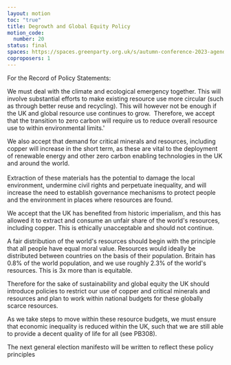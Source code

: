```yaml
---
layout: motion
toc: "true"
title: Degrowth and Global Equity Policy
motion_code:
  number: 20
status: final
spaces: https://spaces.greenparty.org.uk/s/autumn-conference-2023-agenda-forum/post/post/view?id=10913
coproposers: 1
---
```

For the Record of Policy Statements:

We must deal with the climate and ecological emergency together. This will involve substantial efforts to make existing resource use more circular (such as through better reuse and recycling). This will however not be enough if the UK and global resource use continues to grow.  Therefore, we accept that the transition to zero carbon will require us to reduce overall resource use to within environmental limits.'

We also accept that demand for critical minerals and resources, including copper will increase in the short term, as these are vital to the deployment of renewable energy and other zero carbon enabling technologies in the UK and around the world.\
\
Extraction of these materials has the potential to damage the local environment, undermine civil rights and perpetuate inequality, and will increase the need to establish governance mechanisms to protect people and the environment in places where resources are found.

We accept that the UK has benefited from historic imperialism, and this has allowed it to extract and consume an unfair share of the world's resources, including copper. This is ethically unacceptable and should not continue.

A fair distribution of the world's resources should begin with the principle that all people have equal moral value. Resources would ideally be distributed between countries on the basis of their population. Britain has 0.8% of the world population, and we use roughly 2.3% of the world's resources. This is 3x more than is equitable.

Therefore for the sake of sustainability and global equity the UK should introduce policies to restrict our use of copper and critical minerals and resources and plan to work within national budgets for these globally scarce resources.

As we take steps to move within these resource budgets, we must ensure that economic inequality is reduced within the UK, such that we are still able to provide a decent quality of life for all (see PB308).

The next general election manifesto will be written to reflect these policy principles